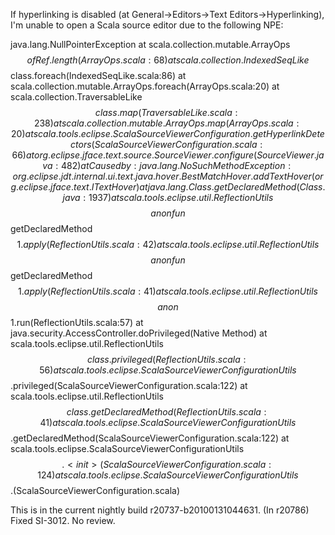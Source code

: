 If hyperlinking is disabled (at General->Editors->Text Editors->Hyperlinking), I'm unable to open a Scala source editor due to the following NPE:

java.lang.NullPointerException
at scala.collection.mutable.ArrayOps$$ofRef.length(ArrayOps.scala:68)
at scala.collection.IndexedSeqLike$$class.foreach(IndexedSeqLike.scala:86)
at scala.collection.mutable.ArrayOps.foreach(ArrayOps.scala:20)
at scala.collection.TraversableLike$$class.map(TraversableLike.scala:238)
at scala.collection.mutable.ArrayOps.map(ArrayOps.scala:20)
at scala.tools.eclipse.ScalaSourceViewerConfiguration.getHyperlinkDetectors(ScalaSourceViewerConfiguration.scala:66)
at org.eclipse.jface.text.source.SourceViewer.configure(SourceViewer.java:482)
at Caused by: java.lang.NoSuchMethodException: org.eclipse.jdt.internal.ui.text.java.hover.BestMatchHover.addTextHover(org.eclipse.jface.text.ITextHover)
at java.lang.Class.getDeclaredMethod(Class.java:1937)
at scala.tools.eclipse.util.ReflectionUtils$$$$anonfun$$getDeclaredMethod$$1.apply(ReflectionUtils.scala:42)
at scala.tools.eclipse.util.ReflectionUtils$$$$anonfun$$getDeclaredMethod$$1.apply(ReflectionUtils.scala:41)
at scala.tools.eclipse.util.ReflectionUtils$$$$anon$$1.run(ReflectionUtils.scala:57)
at java.security.AccessController.doPrivileged(Native Method)
at scala.tools.eclipse.util.ReflectionUtils$$class.privileged(ReflectionUtils.scala:56)
at scala.tools.eclipse.ScalaSourceViewerConfigurationUtils$$.privileged(ScalaSourceViewerConfiguration.scala:122)
at scala.tools.eclipse.util.ReflectionUtils$$class.getDeclaredMethod(ReflectionUtils.scala:41)
at scala.tools.eclipse.ScalaSourceViewerConfigurationUtils$$.getDeclaredMethod(ScalaSourceViewerConfiguration.scala:122)
at scala.tools.eclipse.ScalaSourceViewerConfigurationUtils$$.<init>(ScalaSourceViewerConfiguration.scala:124)
at scala.tools.eclipse.ScalaSourceViewerConfigurationUtils$$.<clinit>(ScalaSourceViewerConfiguration.scala)

This is in the current nightly build r20737-b20100131044631.
(In r20786) Fixed SI-3012. No review.
